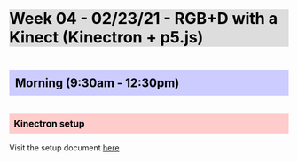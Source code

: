 <style>
  img {
    margin-top: 1em;
    max-width: 700px;
  }

  img + em {
    display: inline-block;
    font-size: .9rem;
    font-weight: 600;
    margin-bottom: 2em;
  }

  h1, h2, h3, h4, h5, h6 {
    color: black;
    margin-top: 2em;
    margin-bottom: 1em;
  }

  h1 {
    background: #ddd;
  }

  h2 {
    background: #ccf;
    padding: .5em;
  }

  h3 {
    background: #fcc;
    padding: .5em;
  }

  h4 {
    background: #cfc;
    padding: .25em;
  }

  h5 {
    background: #ffc;
    padding: .25em;
  }
</style>

# Week 04 - 02/23/21 - RGB+D with a Kinect (Kinectron + p5.js)

## Morning (9:30am - 12:30pm)

### Kinectron setup
Visit the setup document [here](../sketches/kinectron/README.md)